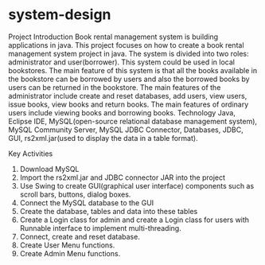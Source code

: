 # system-design

Project Introduction
Book rental management system is building applications in java. This project focuses on how to create a book rental management system project in java. The system is divided into two roles: administrator and user(borrower). This system could be used in local bookstores. The main feature of this system is that all the books available in the bookstore can be borrowed by users and also the borrowed books by users can be returned in the bookstore.
The main features of the administrator include create and reset databases, add users, view users, issue books, view books and return books. The main features of ordinary users include viewing books and borrowing books.
Technology
Java, Eclipse IDE, MySQL(open-source relational database management system), MySQL Community Server, MySQL JDBC Connector, Databases, JDBC, GUI, rs2xml.jar(used to display the data in a table format).

Key Activities
1. Download MySQL
2. Import the rs2xml.jar and JDBC connector JAR into the project
3. Use Swing to create GUI(graphical user interface) components such as scroll bars, buttons, dialog boxes.
4. Connect the MySQL database to the GUI
5. Create the database, tables and data into these tables
6. Create a Login class for admin and create a Login class for users with Runnable interface to implement multi-threading.
7. Connect, create and reset database.
8. Create User Menu functions.
9. Create Admin Menu functions.
